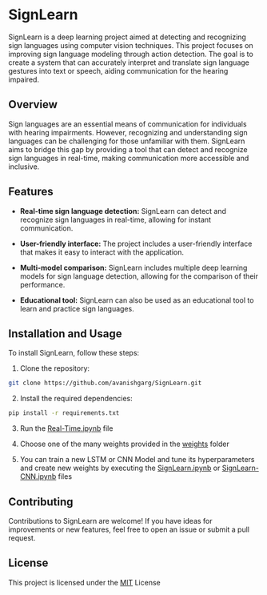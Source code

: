 
# SignLearn

SignLearn is a deep learning project aimed at detecting and recognizing sign languages using computer vision techniques. This project focuses on improving sign language modeling through action detection. The goal is to create a system that can accurately interpret and translate sign language gestures into text or speech, aiding communication for the hearing impaired.

## Overview

Sign languages are an essential means of communication for individuals with hearing impairments. However, recognizing and understanding sign languages can be challenging for those unfamiliar with them. SignLearn aims to bridge this gap by providing a tool that can detect and recognize sign languages in real-time, making communication more accessible and inclusive.
## Features

- __Real-time sign language detection:__ SignLearn can detect and recognize sign languages in real-time, allowing for instant communication.

- __User-friendly interface:__ The project includes a user-friendly interface that makes it easy to interact with the application.

- __Multi-model comparison:__ SignLearn includes multiple deep learning models for sign language detection, allowing for the comparison of their performance.

- __Educational tool:__ SignLearn can also be used as an educational tool to learn and practice sign languages.

## Installation and Usage

To install SignLearn, follow these steps:


1. Clone the repository:
```bash
git clone https://github.com/avanishgarg/SignLearn.git
```

2. Install the required dependencies:
```bash
pip install -r requirements.txt
```

3. Run the [Real-Time.ipynb](https://github.com/avanishgarg/SignLearn/blob/main/Real-Time.ipynb) file

4. Choose one of the many weights provided in the [weights](https://github.com/avanishgarg/SignLearn/tree/main/weights) folder

5. You can train a new LSTM or CNN Model and tune its hyperparameters and create new weights by executing the [SignLearn.ipynb](https://github.com/avanishgarg/SignLearn/blob/main/SignLearn.ipynb) or [SignLearn-CNN.ipynb](https://github.com/avanishgarg/SignLearn/blob/main/SignLearn-CNN.ipynb) files






    
## Contributing

Contributions to SignLearn are welcome! If you have ideas for improvements or new features, feel free to open an issue or submit a pull request.



## License

This project is licensed under the [MIT](https://choosealicense.com/licenses/mit/) License

